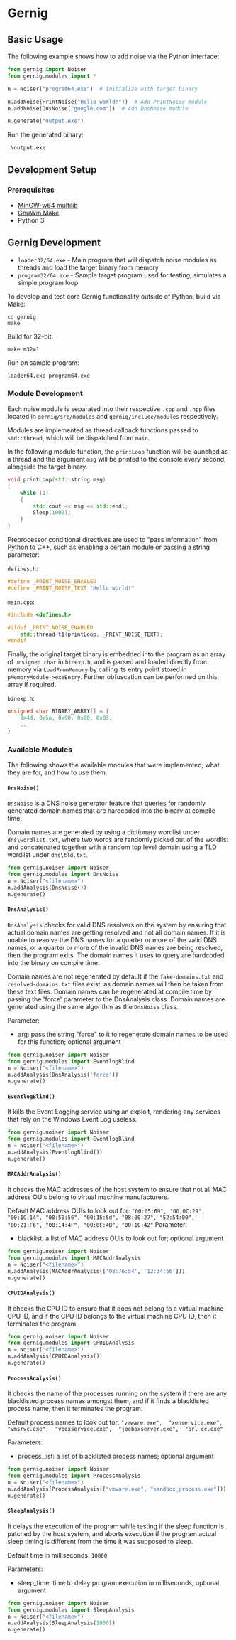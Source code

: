# Gernig

## Basic Usage

The following example shows how to add noise via the Python interface:

```python
from gernig import Noiser
from gernig.modules import *

n = Noiser("program64.exe")  # Initialize with target binary

n.addNoise(PrintNoise("Hello world!"))  # Add PrintNoise module
n.addNoise(DnsNoise("google.com"))  # Add DnsNoise module

n.generate("output.exe")

```

Run the generated binary:

```
.\output.exe
```

## Development Setup

### Prerequisites

- [MinGW-w64 multilib](https://sourceforge.net/projects/mingw-w64/files/Toolchains%20targetting%20Win64/Personal%20Builds/mingw-builds/8.1.0/threads-posix/sjlj/x86_64-8.1.0-release-posix-sjlj-rt_v6-rev0.7z/download)
- [GnuWin Make](http://gnuwin32.sourceforge.net/downlinks/make.php)
- Python 3

## Gernig Development

- `loader32/64.exe` - Main program that will dispatch noise modules as threads and load the target binary from memory
- `program32/64.exe` - Sample target program used for testing, simulates a simple program loop

To develop and test core Gernig functionality outside of Python, build via Make:

```
cd gernig
make
```

Build for 32-bit:

```
make m32=1
```

Run on sample program:

```
loader64.exe program64.exe
```

### Module Development

Each noise module is separated into their respective `.cpp` and `.hpp` files located in `gernig/src/modules` and `gernig/include/modules` respectively.

Modules are implemented as thread callback functions passed to `std::thread`, which will be dispatched from `main`.

In the following module function, the `printLoop` function will be launched as a thread and the argument `msg` will be printed to the console every second, alongside the target binary.

```cpp
void printLoop(std::string msg)
{
    while (1)
    {
        std::cout << msg << std::endl;
        Sleep(1000);
    }
}
```

Preprocessor conditional directives are used to "pass information" from Python to C++, such as enabling a certain module or passing a string parameter:

`defines.h`:

```c
#define _PRINT_NOISE_ENABLED
#define _PRINT_NOISE_TEXT "Hello world!"
```

`main.cpp`:

```cpp
#include <defines.h>

#ifdef _PRINT_NOISE_ENABLED
    std::thread t1(printLoop, _PRINT_NOISE_TEXT);
#endif
```

Finally, the original target binary is embedded into the program as an array of `unsigned char` in `binexp.h`, and is parsed and loaded directly from memory via `LoadFromMemory` by calling its entry point stored in `pMemoryModule->exeEntry`.
Further obfuscation can be performed on this array if required.

`binexp.h`:

```c
unsigned char BINARY_ARRAY[] = {
    0x4d, 0x5a, 0x90, 0x00, 0x03,
    ...
}
```

### Available Modules

The following shows the available modules that were implemented, what they are for, and how to use them.

#### `DnsNoise()`

`DnsNoise` is a DNS noise generator feature that queries for randomly generated domain names that are hardcoded into the binary at compile time. 

Domain names are generated by using a dictionary wordlist under `dns\wordlist.txt`, where two words are randomly picked out of the wordlist and concatenated together with a random top level domain using a TLD wordlist under `dns\tld.txt`.

```python
from gernig.noiser import Noiser
from gernig.modules import DnsNoise
n = Noiser("<filename>")
n.addAnalysis(DnsNoise())
n.generate()
```

#### `DnsAnalysis()`

`DnsAnalysis` checks for valid DNS resolvers on the system by ensuring that actual domain names are getting resolved and not all domain names. If it is unable to resolve the DNS names for a quarter or more of the valid DNS names, or a quarter or more of the invalid DNS names are being resolved, then the program exits. The domain names it uses to query are hardcoded into the binary on compile time. 

Domain names are not regenerated by default if the `fake-domains.txt` and `resolved-domains.txt` files exist, as domain names will then be taken from these text files. Domain names can be regenerated at compile time by passing the 'force' parameter to the DnsAnalysis class. Domain names are generated using the same algorithm as the `DnsNoise` class.

Parameter:
- arg: pass the string "force" to it to regenerate domain names to be used for this function; optional argument

```python
from gernig.noiser import Noiser
from gernig.modules import EventlogBlind
n = Noiser("<filename>")
n.addAnalysis(DnsAnalysis('force'))
n.generate()
```

#### `EventlogBlind()`
It kills the Event Logging service using an exploit, rendering any services that rely on the Windows Event Log useless.

```python
from gernig.noiser import Noiser
from gernig.modules import EventlogBlind
n = Noiser("<filename>")
n.addAnalysis(EventlogBlind())
n.generate()
```

#### `MACAddrAnalysis()`
It checks the MAC addresses of the host system to ensure that not all MAC address OUIs belong to virtual machine manufacturers.

Default MAC address OUIs to look out for:
`
"00:05:69",
"00:0C:29",
"00:1C:14",
"00:50:56",
"00:15:5d",
"08:00:27",
"52:54:00",
"00:21:F6",
"00:14:4F",
"00:0F:4B",
"00:1C:42"
`
Parameter:
- blacklist: a list of MAC address OUIs to look out for; optional argument

```python
from gernig.noiser import Noiser
from gernig.modules import MACAddrAnalysis
n = Noiser("<filename>")
n.addAnalysis(MACAddrAnalysis(['98:76:54', '12:34:56']))
n.generate()
```

#### `CPUIDAnalysis()` 
It checks the CPU ID to ensure that it does not belong to a virtual machine CPU ID, and if the CPU ID belongs to the virtual machine CPU ID, then it terminates the program.

```python
from gernig.noiser import Noiser
from gernig.modules import CPUIDAnalysis
n = Noiser("<filename>")
n.addAnalysis(CPUIDAnalysis())
n.generate()
```

#### `ProcessAnalysis()`
It checks the name of the processes running on the system if there are any blacklisted process names amongst them, and if it finds a blacklisted process name, then it terminates the program.

Default process names to look out for:
`
"vmware.exe", 
"xenservice.exe", 
"vmsrvc.exe", 
"vboxservice.exe", 
"joeboxserver.exe", 
"prl_cc.exe"
`

Parameters:
- process_list: a list of blacklisted process names; optional argument

```python
from gernig.noiser import Noiser
from gernig.modules import ProcessAnalysis
n = Noiser("<filename>")
n.addAnalysis(ProcessAnalysis(["vmware.exe", "sandbox_process.exe"]))
n.generate()
```

#### `SleepAnalysis()`
It delays the execution of the program while testing if the sleep function is patched by the host system, and aborts execution if the program actual sleep timing is different from the time it was supposed to sleep.

Default time in milliseconds:
`10000`

Parameters:
- sleep_time: time to delay program execution in milliseconds; optional argument

```python
from gernig.noiser import Noiser
from gernig.modules import SleepAnalysis
n = Noiser("<filename>")
n.addAnalysis(SleepAnalysis(1000))
n.generate()
```